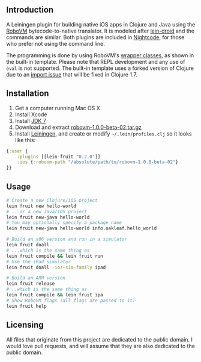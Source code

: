 ## Introduction

A Leiningen plugin for building native iOS apps in Clojure and Java using the [RoboVM](http://www.robovm.org) bytecode-to-native translator. It is modeled after [lein-droid](https://github.com/clojure-android/lein-droid) and the commands are similar. Both plugins are included in [Nightcode](http://nightcode.info/), for those who prefer not using the command line.

The programming is done by using RoboVM's [wrapper classes](https://github.com/robovm/robovm/tree/master/cocoatouch/src/main/java/org/robovm/apple), as shown in the built-in template. Please note that REPL development and any use of `eval` is not supported. The built-in template uses a forked version of Clojure due to an [import issue](http://dev.clojure.org/jira/browse/CLJ-1315) that will be fixed in Clojure 1.7.

## Installation

1. Get a computer running Mac OS X
2. Install Xcode
3. Install [JDK 7](http://www.oracle.com/technetwork/java/javase/downloads/jdk7-downloads-1880260.html)
4. Download and extract [robovm-1.0.0-beta-02.tar.gz](http://download.robovm.org/robovm-1.0.0-beta-02.tar.gz)
5. Install [Leiningen](https://github.com/technomancy/leiningen), and create or modify `~/.lein/profiles.clj` so it looks like this:

```clojure
{:user {
    :plugins [[lein-fruit "0.2.0"]]
    :ios {:robovm-path "/absolute/path/to/robovm-1.0.0-beta-02"}
}}
```

## Usage

```bash
# Create a new Clojure/iOS project
lein fruit new hello-world
# ...or a new Java/iOS project
lein fruit new-java hello-world
# You may optionally specify a package name
lein fruit new-java hello-world info.oakleaf.hello_world

# Build an x86 version and run in a simulator
lein fruit doall
# ...which is the same thing as
lein fruit compile && lein fruit run
# Use the iPad simulator
lein fruit doall -ios-sim-family ipad

# Build an ARM version
lein fruit release
# ..which is the same thing as
lein fruit compile && lein fruit ipa
# Show RoboVM flags (all flags are passed to it)
lein fruit help
```

## Licensing

All files that originate from this project are dedicated to the public domain. I would love pull requests, and will assume that they are also dedicated to the public domain.
